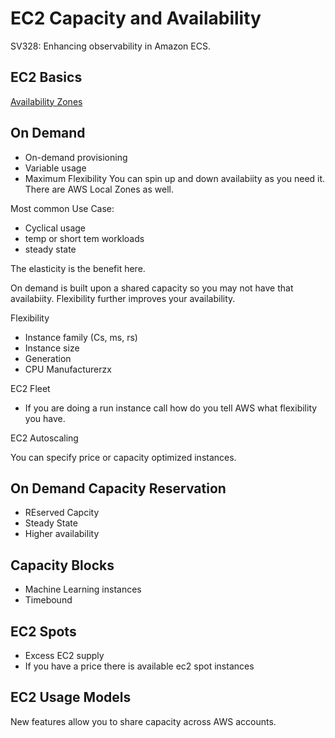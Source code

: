 # EC2 Capacity and Availability

SV328: Enhancing observability in Amazon ECS.

## EC2 Basics

[Availability Zones](https://aws.amazon.com/builders-library/static-stability-using-availability-zones/)

## On Demand

- On-demand provisioning
- Variable usage
- Maximum Flexibility You can spin up and down availabiity as you need it. There are AWS
  Local Zones as well.

Most common Use Case:

- Cyclical usage
- temp or short tem workloads
- steady state

The elasticity is the benefit here.

On demand is built upon a shared capacity so you may not have that availabiity.
Flexibility further improves your availability.

Flexibility

- Instance family (Cs, ms, rs)
- Instance size
- Generation
- CPU Manufacturerzx

EC2 Fleet

- If you are doing a run instance call how do you tell AWS what flexibility you have.

EC2 Autoscaling

You can specify price or capacity optimized instances.

## On Demand Capacity Reservation

- REserved Capcity
- Steady State
- Higher availability

## Capacity Blocks

- Machine Learning instances
- Timebound

## EC2 Spots

- Excess EC2 supply
- If you have a price there is available ec2 spot instances

## EC2 Usage Models

New features allow you to share capacity across AWS accounts.
